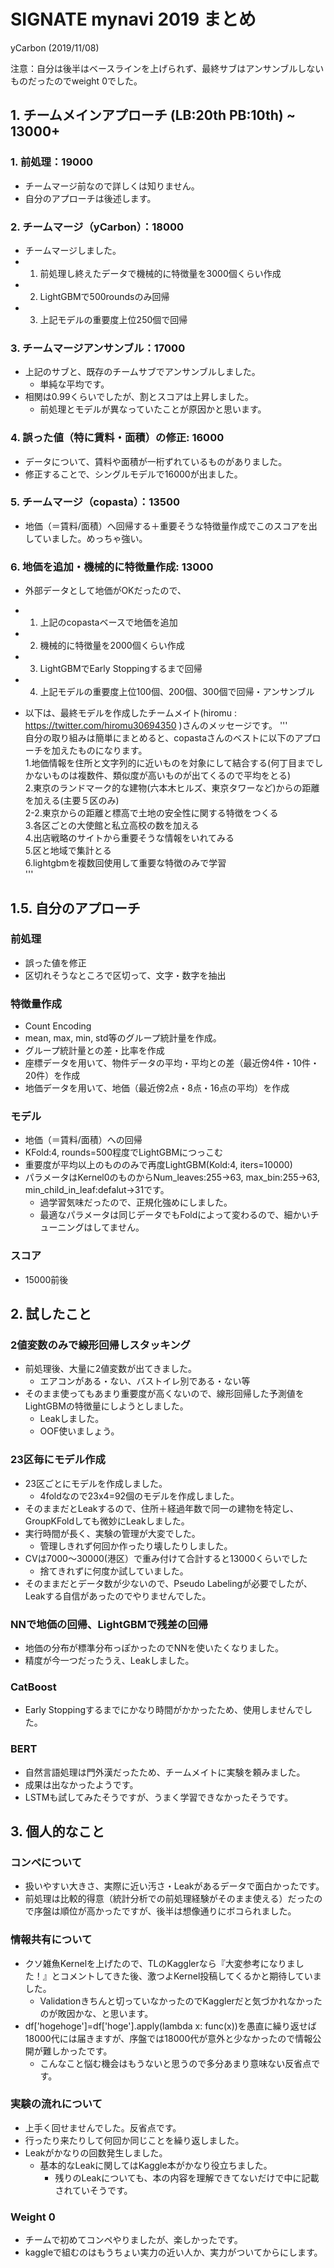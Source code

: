 # SIGNATE mynavi 2019 まとめ
yCarbon (2019/11/08)

注意：自分は後半はベースラインを上げられず、最終サブはアンサンブルしないものだったのでweight 0でした。


## 1. チームメインアプローチ (LB:20th PB:10th) ~ 13000+
### 1. 前処理：19000
- チームマージ前なので詳しくは知りません。
- 自分のアプローチは後述します。

### 2. チームマージ（yCarbon）：18000
- チームマージしました。
- 1. 前処理し終えたデータで機械的に特徴量を3000個くらい作成
- 2. LightGBMで500roundsのみ回帰
- 3. 上記モデルの重要度上位250個で回帰

### 3. チームマージアンサンブル：17000
- 上記のサブと、既存のチームサブでアンサンブルしました。
    - 単純な平均です。
- 相関は0.99くらいでしたが、割とスコアは上昇しました。
    - 前処理とモデルが異なっていたことが原因かと思います。

### 4. 誤った値（特に賃料・面積）の修正: 16000
- データについて、賃料や面積が一桁ずれているものがありました。
- 修正することで、シングルモデルで16000が出ました。

### 5. チームマージ（copasta）：13500
- 地価（＝賃料/面積）へ回帰する＋重要そうな特徴量作成でこのスコアを出していました。めっちゃ強い。

### 6. 地価を追加・機械的に特徴量作成: 13000
- 外部データとして地価がOKだったので、
- 1. 上記のcopastaベースで地価を追加
- 2. 機械的に特徴量を2000個くらい作成
- 3. LightGBMでEarly Stoppingするまで回帰
- 4. 上記モデルの重要度上位100個、200個、300個で回帰・アンサンブル

- 以下は、最終モデルを作成したチームメイト(hiromu : https://twitter.com/hiromu30694350 )さんのメッセージです。
'''<br>
自分の取り組みは簡単にまとめると、copastaさんのベストに以下のアプローチを加えたものになります。<br>
1.地価情報を住所と文字列的に近いものを対象にして結合する(何丁目までしかないものは複数件、類似度が高いものが出てくるので平均をとる)<br>
2.東京のランドマーク的な建物(六本木ヒルズ、東京タワーなど)からの距離を加える(主要５区のみ)<br>
2-2.東京からの距離と標高で土地の安全性に関する特徴をつくる<br>
3.各区ごとの大使館と私立高校の数を加える<br>
4.出店戦略のサイトから重要そうな情報をいれてみる<br>
5.区と地域で集計とる<br>
6.lightgbmを複数回使用して重要な特徴のみで学習<br>
'''


## 1.5. 自分のアプローチ
### 前処理
- 誤った値を修正
- 区切れそうなところで区切って、文字・数字を抽出

### 特徴量作成
- Count Encoding
- mean, max, min, std等のグループ統計量を作成。
- グループ統計量との差・比率を作成
- 座標データを用いて、物件データの平均・平均との差（最近傍4件・10件・20件）を作成
- 地価データを用いて、地価（最近傍2点・8点・16点の平均）を作成

### モデル
- 地価（＝賃料/面積）への回帰
- KFold:4, rounds=500程度でLightGBMにつっこむ
- 重要度が平均以上のもののみで再度LightGBM(Kold:4, iters=10000)
- パラメータはKernel0のものからNum_leaves:255→63, max_bin:255→63, min_child_in_leaf:defalut→31です。
    - 過学習気味だったので、正規化強めにしました。
    - 最適なパラメータは同じデータでもFoldによって変わるので、細かいチューニングはしてません。

### スコア
- 15000前後


## 2. 試したこと
### 2値変数のみで線形回帰しスタッキング
- 前処理後、大量に2値変数が出てきました。
    - エアコンがある・ない、バストイレ別である・ない等
- そのまま使ってもあまり重要度が高くないので、線形回帰した予測値をLightGBMの特徴量にしようとしました。
    - Leakしました。
    - OOF使いましょう。

### 23区毎にモデル作成
- 23区ごとにモデルを作成しました。
    - 4foldなので23x4=92個のモデルを作成しました。
- そのままだとLeakするので、住所＋経過年数で同一の建物を特定し、GroupKFoldしても微妙にLeakしました。
- 実行時間が長く、実験の管理が大変でした。
    - 管理しきれず何回か作ったり壊したりしました。
- CVは7000～30000(港区）で重み付けて合計すると13000くらいでした
    - 捨てきれずに何度か試していました。
- そのままだとデータ数が少ないので、Pseudo Labelingが必要でしたが、Leakする自信があったのでやりませんでした。

### NNで地価の回帰、LightGBMで残差の回帰
- 地価の分布が標準分布っぽかったのでNNを使いたくなりました。
- 精度が今一つだったうえ、Leakしました。

### CatBoost
- Early Stoppingするまでにかなり時間がかかったため、使用しませんでした。

### BERT
- 自然言語処理は門外漢だったため、チームメイトに実験を頼みました。
- 成果は出なかったようです。
- LSTMも試してみたそうですが、うまく学習できなかったそうです。


## 3. 個人的なこと
### コンペについて
- 扱いやすい大きさ、実際に近い汚さ・Leakがあるデータで面白かったです。
- 前処理は比較的得意（統計分析での前処理経験がそのまま使える）だったので序盤は順位が高かったですが、後半は想像通りにボコられました。

### 情報共有について
- クソ雑魚Kernelを上げたので、TLのKagglerなら『大変参考になりました！』とコメントしてきた後、激つよKernel投稿してくるかと期待していました。
    - Validationきちんと切っていなかったのでKagglerだと気づかれなかったのが敗因かな、と思います。
- df['hogehoge']=df['hoge'].apply(lambda x: func(x))を愚直に繰り返せば18000代には届きますが、序盤では18000代が意外と少なかったので情報公開が難しかったです。
    - こんなこと悩む機会はもうないと思うので多分あまり意味ない反省点です。

### 実験の流れについて
- 上手く回せませんでした。反省点です。
- 行ったり来たりして何回か同じことを繰り返しました。
- Leakがかなりの回数発生しました。
    - 基本的なLeakに関してはKaggle本がかなり役立ちました。
        - 残りのLeakについても、本の内容を理解できてないだけで中に記載されていそうです。

### Weight 0
- チームで初めてコンペやりましたが、楽しかったです。
- kaggleで組むのはもうちょい実力の近い人か、実力がついてからにします。
